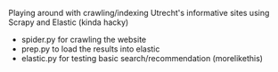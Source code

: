 Playing around with crawling/indexing Utrecht's informative sites using Scrapy and Elastic (kinda hacky)

* spider.py for crawling the website
* prep.py to load the results into elastic
* elastic.py for testing basic search/recommendation (morelikethis)
